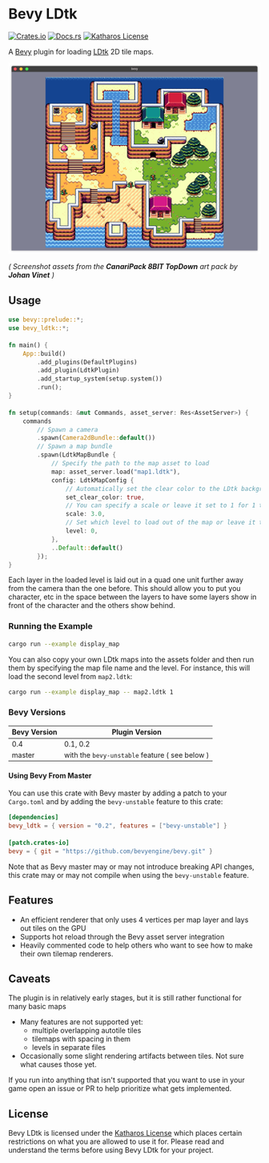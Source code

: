 # Bevy LDtk

[![Crates.io](https://img.shields.io/crates/v/bevy_ldtk.svg)](https://crates.io/crates/bevy_ldtk)
[![Docs.rs](https://docs.rs/bevy_ldtk/badge.svg)](https://docs.rs/bevy_ldtk)
[![Katharos License](https://img.shields.io/badge/License-Katharos-blue)](https://github.com/katharostech/katharos-license)

A [Bevy] plugin for loading [LDtk] 2D tile maps.

[ldtk]: https://github.com/deepnight/ldtk
[bevy]: https://bevyengine.org

![screenshot](./doc/screenshot.png)

_( Screenshot assets from the **CanariPack 8BIT TopDown** art pack by **Johan Vinet** )_

## Usage

```rust
use bevy::prelude::*;
use bevy_ldtk::*;

fn main() {
    App::build()
        .add_plugins(DefaultPlugins)
        .add_plugin(LdtkPlugin)
        .add_startup_system(setup.system())
        .run();
}

fn setup(commands: &mut Commands, asset_server: Res<AssetServer>) {
    commands
        // Spawn a camera
        .spawn(Camera2dBundle::default())
        // Spawn a map bundle
        .spawn(LdtkMapBundle {
            // Specify the path to the map asset to load
            map: asset_server.load("map1.ldtk"),
            config: LdtkMapConfig {
                // Automatically set the clear color to the LDtk background color
                set_clear_color: true,
                // You can specify a scale or leave it set to 1 for 1 to 1 pixel size
                scale: 3.0,
                // Set which level to load out of the map or leave it to 0 for the default level
                level: 0,
            },
            ..Default::default()
        });
}
```

Each layer in the loaded level is laid out in a quad one unit further away from the camera than the one before. This should allow you to put you character, etc in the space between the layers to have some layers show in front of the character and the others show behind.

### Running the Example

```bash
cargo run --example display_map
```

You can also copy your own LDtk maps into the assets folder and then run them by specifying the map file name and the level. For instance, this will load the second level from `map2.ldtk`:

```bash
cargo run --example display_map -- map2.ldtk 1
```

### Bevy Versions

| Bevy Version | Plugin Version                                 |
| ------------ | ---------------------------------------------- |
| 0.4          | 0.1, 0.2                                       |
| master       | with the `bevy-unstable` feature ( see below ) |

#### Using Bevy From Master

You can use this crate with Bevy master by adding a patch to your `Cargo.toml` and by adding the `bevy-unstable` feature to this crate:

```toml
[dependencies]
bevy_ldtk = { version = "0.2", features = ["bevy-unstable"] }

[patch.crates-io]
bevy = { git = "https://github.com/bevyengine/bevy.git" }
```

Note that as Bevy master may or may not introduce breaking API changes, this crate may or may not compile when using the `bevy-unstable` feature.

## Features

- An efficient renderer that only uses 4 vertices per map layer and lays out tiles on the GPU
- Supports hot reload through the Bevy asset server integration
- Heavily commented code to help others who want to see how to make their own tilemap renderers.

## Caveats

The plugin is in relatively early stages, but it is still rather functional for many basic maps

- Many features are not supported yet:
  - multiple overlapping autotile tiles
  - tilemaps with spacing in them
  - levels in separate files
- Occasionally some slight rendering artifacts between tiles. Not sure what causes those yet.

If you run into anything that isn't supported that you want to use in your game open an issue or PR to help prioritize what gets implemented.

## License

Bevy LDtk is licensed under the [Katharos License][k_license] which places certain restrictions on what you are allowed to use it for. Please read and understand the terms before using Bevy LDtk for your project.

[k_license]: https://github.com/katharostech/katharos-licens
